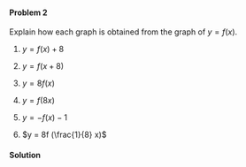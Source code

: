 <div class="alert alert-warning" role="alert">
<h4 class="alert-heading">Problem 2</h4>

Explain how each graph is obtained from the graph of $y = f(x)$.

1. $y = f(x) + 8$

2. $y = f(x + 8)$

3. $y = 8f(x)$

4. $y = f(8x)$

5. $y = -f(x) - 1$

6. $y = 8f (\frac{1}{8} x)$
</div>

<div class="alert alert-success" role="alert">
<h4 class="alert-heading">Solution</h4>



</div>

